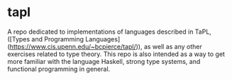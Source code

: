 # tapl

A repo dedicated to implementations of languages described in TaPL, ([Types and Programming Languages] (https://www.cis.upenn.edu/~bcpierce/tapl/)), as well as any other exercises related to type theory.
This repo is also intended as a way to get more familiar with the language Haskell, strong type systems, and functional programming in general. 
